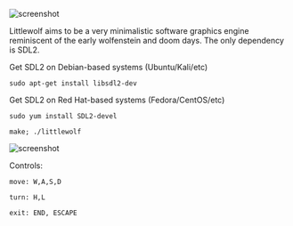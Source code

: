 ![screenshot](scrots/logo.PNG)

Littlewolf aims to be a very minimalistic software graphics
engine reminiscent of the early wolfenstein and doom days.
The only dependency is SDL2.

Get SDL2 on Debian-based systems (Ubuntu/Kali/etc)
    
    sudo apt-get install libsdl2-dev
    
Get SDL2 on Red Hat-based systems (Fedora/CentOS/etc)

    sudo yum install SDL2-devel

    make; ./littlewolf

![screenshot](scrots/2017-12-12-012113_500x500_scrot.png)

Controls:

    move: W,A,S,D

    turn: H,L

    exit: END, ESCAPE
